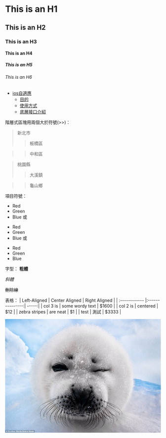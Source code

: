 # This is an H1

## This is an H2

### This is an H3

#### This is an H4

##### This is an H5

###### This is an H6

- [ios自適應](#ios自適應)
    - [目的](#目的)
    - [使用方式](#使用方式)
    - [底層接口介紹](#底層接口介紹)

階層式區塊用兩個大於符號(>>)：

> 新北市
>>板橋區

>>中和區

> 桃園縣
>>大溪鎮

>>龜山鄉

項目符號：
*   Red
*   Green
*   Blue
或
+   Red
+   Green
+   Blue
或
-   Red
-   Green
-   Blue


字型：
**粗體**

*斜體*

~~刪除線~~

表格：
| Left-Aligned  | Center Aligned  | Right Aligned |
| :------------ |:---------------:| -----:|
| col 3 is      | some wordy text | $1600 |
| col 2 is      | centered        |   $12 |
| zebra stripes | are neat        |    $1 |
| test | 測試        |    $3333 |

![GITHUB]( https://github.com/weitsunglin/markDownDoc/blob/main/winkSeal.jpg "git圖示")
